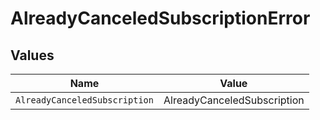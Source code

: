 # AlreadyCanceledSubscriptionError


## Values

| Name                          | Value                         |
| ----------------------------- | ----------------------------- |
| `AlreadyCanceledSubscription` | AlreadyCanceledSubscription   |